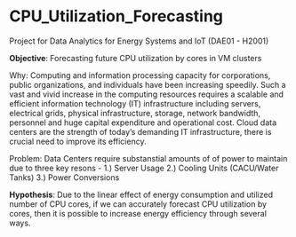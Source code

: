 # CPU_Utilization_Forecasting
Project for Data Analytics for Energy Systems and IoT (DAE01 - H2001)

**Objective**: Forecasting future CPU utilization by cores in VM clusters

Why: Computing and information processing capacity for corporations, public organizations, and individuals have been increasing speedily.
Such a vast and vivid increase in the computing resources requires a scalable and efficient information technology (IT) infrastructure including servers,
electrical grids, physical infrastructure, storage, network bandwidth, personnel and huge capital expenditure and operational cost. Cloud data centers 
are the strength of today’s demanding IT infrastructure, there is crucial need to improve its efficiency.

Problem: Data Centers require substanstial amounts of of power to maintain due to three key resons - 1.) Server Usage 2.) Cooling Units (CACU/Water Tanks)
3.) Power Conversions

**Hypothesis**: Due to the linear effect of energy consumption and utilized number of CPU cores, if we can accurately forecast CPU utilization by cores, 
then it is possible to increase energy efficiency through several ways. 



